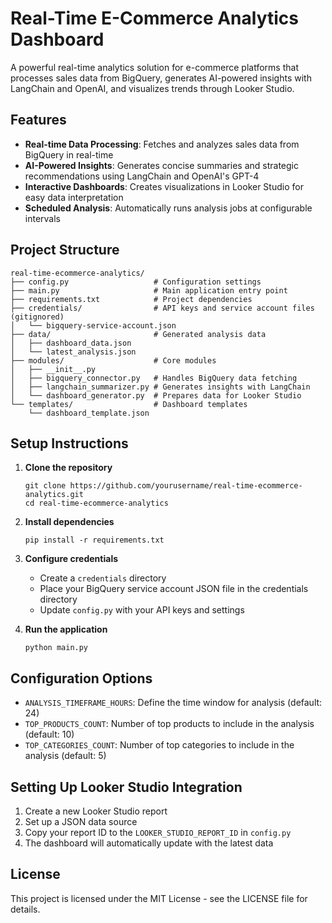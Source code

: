 # Real-Time E-Commerce Analytics Dashboard

A powerful real-time analytics solution for e-commerce platforms that processes sales data from BigQuery, generates AI-powered insights with LangChain and OpenAI, and visualizes trends through Looker Studio.

## Features

- **Real-time Data Processing**: Fetches and analyzes sales data from BigQuery in real-time
- **AI-Powered Insights**: Generates concise summaries and strategic recommendations using LangChain and OpenAI's GPT-4
- **Interactive Dashboards**: Creates visualizations in Looker Studio for easy data interpretation
- **Scheduled Analysis**: Automatically runs analysis jobs at configurable intervals

## Project Structure

```
real-time-ecommerce-analytics/
├── config.py                   # Configuration settings
├── main.py                     # Main application entry point
├── requirements.txt            # Project dependencies
├── credentials/                # API keys and service account files (gitignored)
│   └── bigquery-service-account.json
├── data/                       # Generated analysis data
│   ├── dashboard_data.json
│   └── latest_analysis.json
├── modules/                    # Core modules
│   ├── __init__.py
│   ├── bigquery_connector.py   # Handles BigQuery data fetching
│   ├── langchain_summarizer.py # Generates insights with LangChain
│   └── dashboard_generator.py  # Prepares data for Looker Studio
└── templates/                  # Dashboard templates
    └── dashboard_template.json
```

## Setup Instructions

1. **Clone the repository**
   ```
   git clone https://github.com/yourusername/real-time-ecommerce-analytics.git
   cd real-time-ecommerce-analytics
   ```

2. **Install dependencies**
   ```
   pip install -r requirements.txt
   ```

3. **Configure credentials**
   - Create a `credentials` directory
   - Place your BigQuery service account JSON file in the credentials directory
   - Update `config.py` with your API keys and settings

4. **Run the application**
   ```
   python main.py
   ```

## Configuration Options

- `ANALYSIS_TIMEFRAME_HOURS`: Define the time window for analysis (default: 24)
- `TOP_PRODUCTS_COUNT`: Number of top products to include in the analysis (default: 10)
- `TOP_CATEGORIES_COUNT`: Number of top categories to include in the analysis (default: 5)

## Setting Up Looker Studio Integration

1. Create a new Looker Studio report
2. Set up a JSON data source
3. Copy your report ID to the `LOOKER_STUDIO_REPORT_ID` in `config.py`
4. The dashboard will automatically update with the latest data

## License

This project is licensed under the MIT License - see the LICENSE file for details.